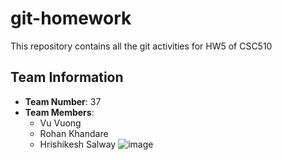 ﻿# git-homework

This repository contains all the git activities for HW5 of CSC510

## Team Information

- **Team Number**: 37
- **Team Members**:
  - Vu Vuong
  - Rohan Khandare
  - Hrishikesh Salway
![image](https://github.com/user-attachments/assets/0321a85d-4a9c-4e66-8cfd-99080efd9261)
